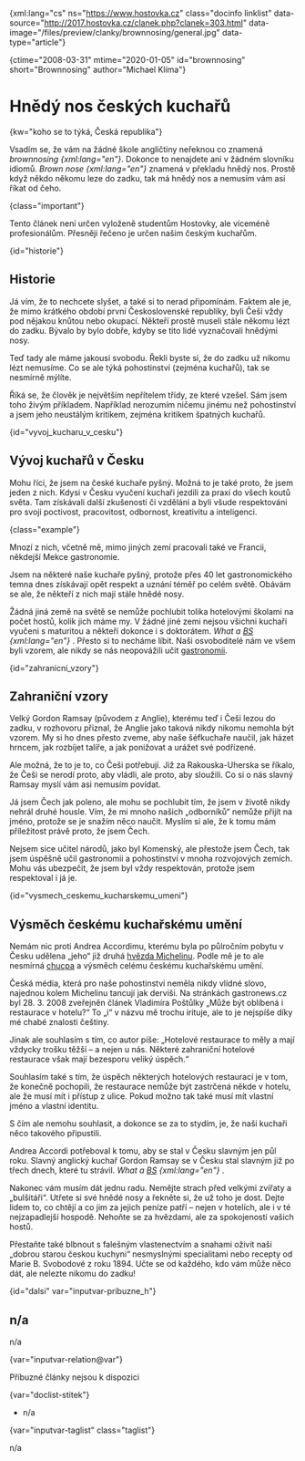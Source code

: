 
{xml:lang="cs" ns="https://www.hostovka.cz" class="docinfo linklist" data-source="http://2017.hostovka.cz/clanek.php?clanek=303.html" data-image="/files/preview/clanky/brownnosing/general.jpg" data-type="article"}

{ctime="2008-03-31" mtime="2020-01-05" id="brownnosing" short="Brownnosing" author="Michael Klíma"}

# Hnědý nos českých kuchařů 

{kw="koho se to týká, Česká republika"}

Vsadím se, že vám na žádné škole angličtiny neřeknou co znamená _brownnosing {xml:lang="en"}_. Dokonce to nenajdete ani v žádném slovníku idiomů. _Brown nose {xml:lang="en"}_ znamená v překladu hnědý nos. Prostě když někdo někomu leze do zadku, tak má hnědý nos a nemusím vám asi říkat od čeho. 

{class="important"}

Tento článek není určen vyloženě studentům Hostovky, ale víceméně profesionálům. Přesněji řečeno je určen našim českým kuchařům. 

{id="historie"}

## Historie 

Já vím, že to nechcete slyšet, a také si to nerad připomínám. Faktem ale je, že mimo krátkého období první Československé republiky, byli Češi vždy pod nějakou knůtou nebo okupací. Někteří prostě museli stále někomu lézt do zadku. Bývalo by bylo dobře, kdyby se tito lidé vyznačovali hnědými nosy. 

Teď tady ale máme jakousi svobodu. Řekli byste si, že do zadku už nikomu lézt nemusíme. Co se ale týká pohostinství (zejména kuchařů), tak se nesmírně mýlíte. 

Říká se, že člověk je největším nepřítelem třídy, ze které vzešel. Sám jsem toho živým příkladem. Například nerozumím ničemu jinému než pohostinství a jsem jeho neustálým kritikem, zejména kritikem špatných kuchařů. 

{id="vyvoj\_kucharu\_v_cesku"}

## Vývoj kuchařů v Česku 

Mohu říci, že jsem na české kuchaře pyšný. Možná to je také proto, že jsem jeden z nich. Kdysi v Česku vyučení kuchaři jezdili za praxí do všech koutů světa. Tam získávali další zkušenosti či vzdělání a byli všude respektováni pro svoji poctivost, pracovitost, odbornost, kreativitu a inteligenci. 

{class="example"}

Mnozí z nich, včetně mě, mimo jiných zemí pracovali také ve Francii, někdejší Mekce gastronomie. 

Jsem na některé naše kuchaře pyšný, protože přes 40 let gastronomického temna dnes získávají opět respekt a uznání téměř po celém světě. Obávám se ale, že někteří z nich mají stále hnědé nosy. 

Žádná jiná země na světě se nemůže pochlubit tolika hotelovými školami na počet hostů, kolik jich máme my. V žádné jiné zemi nejsou všichni kuchaři vyučeni s maturitou a někteří dokonce i s doktorátem. _What a [BS][1] {xml:lang="en"}_ . Přesto si to necháme líbit. Naši osvoboditelé nám ve všem byli vzorem, ale nikdy se nás neopovážili učit [gastronomii][2]. 

{id="zahranicni_vzory"}

## Zahraniční vzory 

Velký Gordon Ramsay (původem z Anglie), kterému teď i Češi lezou do zadku, v rozhovoru přiznal, že Anglie jako taková nikdy nikomu nemohla být vzorem. My si ho dnes přesto zveme, aby naše šéfkuchaře naučil, jak házet hrncem, jak rozbíjet talíře, a jak ponižovat a urážet své podřízené. 

Ale možná, že to je to, co Češi potřebují. Již za Rakouska-Uherska se říkalo, že Češi se nerodí proto, aby vládli, ale proto, aby sloužili. Co si o nás slavný Ramsay myslí vám asi nemusím povídat. 

Já jsem Čech jak poleno, ale mohu se pochlubit tím, že jsem v životě nikdy nehrál druhé housle. Vím, že mi mnoho našich „odborníků“ nemůže přijít na jméno, protože se je snažím něco naučit. Myslím si ale, že k tomu mám příležitost právě proto, že jsem Čech. 

Nejsem sice učitel národů, jako byl Komenský, ale přestože jsem Čech, tak jsem úspěšně učil gastronomii a pohostinství v mnoha rozvojových zemích. Mohu vás ubezpečit, že jsem byl vždy respektován, protože jsem respektoval i já je. 

{id="vysmech\_ceskemu\_kucharskemu_umeni"}

## Výsměch českému kuchařskému umění 

Nemám nic proti Andrea Accordimu, kterému byla po půlročním pobytu v Česku udělena „jeho“ již druhá [hvězda Michelinu][3]. Podle mě je to ale nesmírná [chucpa][4] a výsměch celému českému kuchařskému umění. 

Česká média, která pro naše pohostinství neměla nikdy vlídné slovo, najednou kolem Michelinu tancují jak derviši. Na stránkách gastronews.cz byl 28. 3. 2008 zveřejněn článek Vladimíra Poštůlky „Může být oblíbená i restaurace v hotelu?“ To „i“ v názvu mě trochu irituje, ale to je nejspíše díky mé chabé znalosti češtiny. 

Jinak ale souhlasím s tím, co autor píše: „Hotelové restaurace to měly a mají vždycky trošku těžší – a nejen u nás. Některé zahraniční hotelové restaurace však mají bezesporu veliký úspěch.“ 

Souhlasím také s tím, že úspěch některých hotelových restaurací je v tom, že konečně pochopili, že restaurace nemůže být zastrčená někde v hotelu, ale že musí mít i přístup z ulice. Pokud možno tak také musí mít vlastní jméno a vlastní identitu. 

S čím ale nemohu souhlasit, a dokonce se za to stydím, je, že naši kuchaři něco takového připustili. 

Andrea Accordi potřeboval k tomu, aby se stal v Česku slavným jen půl roku. Slavný anglický kuchař Gordon Ramsay se v Česku stal slavným již po třech dnech, které tu strávil. _What a [BS][1] {xml:lang="en"}_ . 

Nakonec vám musím dát jednu radu. Nemějte strach před velkými zvířaty a „bulšitáři“. Utřete si své hnědé nosy a řekněte si, že už toho je dost. Dejte lidem to, co chtějí a co jim za jejich peníze patří – nejen v hotelích, ale i v té nejzapadlejší hospodě. Nehoňte se za hvězdami, ale za spokojeností vašich hostů. 

Přestaňte také blbnout s falešným vlastenectvím a snahami oživit naši „dobrou starou českou kuchyni“ nesmyslnými specialitami nebo recepty od Marie B. Svobodové z roku 1894. Učte se od každého, kdo vám může něco dát, ale nelezte nikomu do zadku! 

{id="dalsi" var="inputvar-pribuzne_h"}

## n/a 

n/a 

{var="inputvar-relation@var"}

Příbuzné články nejsou k dispozici 

{var="doclist-stitek"}

  * n/a 

{var="inputvar-taglist" class="taglist"}

n/a

 [1]: bullshit
 [2]: gastronomie
 [3]: michelin
 [4]: chucpa

